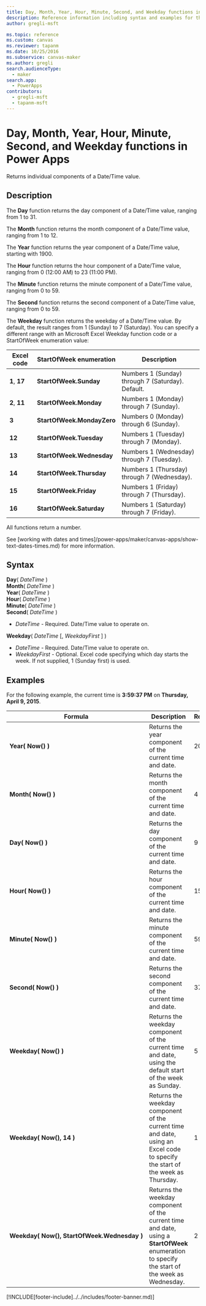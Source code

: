 ```yaml
---
title: Day, Month, Year, Hour, Minute, Second, and Weekday functions in Power Apps
description: Reference information including syntax and examples for the Day, Month, Year, Hour, Minute, Second, and Weekday functions in Power Apps.
author: gregli-msft

ms.topic: reference
ms.custom: canvas
ms.reviewer: tapanm
ms.date: 10/25/2016
ms.subservice: canvas-maker
ms.author: gregli
search.audienceType: 
  - maker
search.app: 
  - PowerApps
contributors:
  - gregli-msft
  - tapanm-msft
---
```

# Day, Month, Year, Hour, Minute, Second, and Weekday functions in Power Apps
Returns individual components of a Date/Time value.

## Description
The **Day** function returns the day component of a Date/Time value, ranging from 1 to 31.

The **Month** function returns the month component of a Date/Time value, ranging from 1 to 12.

The **Year** function returns the year component of a Date/Time value, starting with 1900.

The **Hour** function returns the hour component of a Date/Time value, ranging from 0 (12:00 AM) to 23 (11:00 PM).

The **Minute** function returns the minute component of a Date/Time value, ranging from 0 to 59.

The **Second** function returns the second component of a Date/Time value, ranging from 0 to 59.

The **Weekday** function returns the weekday of a Date/Time value.  By default, the result ranges from 1 (Sunday) to 7 (Saturday).  You can specify a different range with an Microsoft Excel Weekday function code or a StartOfWeek enumeration value:

| Excel code | StartOfWeek enumeration | Description |
| --- | --- | --- |
| **1**, **17** |**StartOfWeek.Sunday** |Numbers 1 (Sunday) through 7 (Saturday).  Default. |
| **2**, **11** |**StartOfWeek.Monday** |Numbers 1 (Monday) through 7 (Sunday). |
| **3** |**StartOfWeek.MondayZero** |Numbers 0 (Monday) through 6 (Sunday). |
| **12** |**StartOfWeek.Tuesday** |Numbers 1 (Tuesday) through 7 (Monday). |
| **13** |**StartOfWeek.Wednesday** |Numbers 1 (Wednesday) through 7 (Tuesday). |
| **14** |**StartOfWeek.Thursday** |Numbers 1 (Thursday) through 7 (Wednesday). |
| **15** |**StartOfWeek.Friday** |Numbers 1 (Friday) through 7 (Thursday). |
| **16** |**StartOfWeek.Saturday** |Numbers 1 (Saturday) through 7 (Friday). |

All functions return a number.

See [working with dates and times]/power-apps/maker/canvas-apps/show-text-dates-times.md) for more information.

## Syntax
**Day**( *DateTime* )<br>**Month**( *DateTime* )<br>**Year**( *DateTime* )<br>**Hour**( *DateTime* )<br>**Minute**( *DateTime* )<br>**Second**( *DateTime* )

* *DateTime* - Required.  Date/Time value to operate on.  

**Weekday**( *DateTime* [, *WeekdayFirst* ] )<br>

* *DateTime* - Required.  Date/Time value to operate on. 
* *WeekdayFirst* - Optional.  Excel code specifying which day starts the week.  If not supplied, 1 (Sunday first) is used.

## Examples
For the following example, the current time is **3:59:37 PM** on **Thursday, April 9, 2015**.

| Formula | Description | Result |
| --- | --- | --- |
| **Year(&nbsp;Now()&nbsp;)** |Returns the year component of the current time and date. |2015 |
| **Month(&nbsp;Now()&nbsp;)** |Returns the month component of the current time and date. |4 |
| **Day(&nbsp;Now()&nbsp;)** |Returns the day component of the current time and date. |9 |
| **Hour(&nbsp;Now()&nbsp;)** |Returns the hour component of the current time and date. |15 |
| **Minute(&nbsp;Now()&nbsp;)** |Returns the minute component of the current time and date. |59 |
| **Second(&nbsp;Now()&nbsp;)** |Returns the second component of the current time and date. |37 |
| **Weekday(&nbsp;Now()&nbsp;)** |Returns the weekday component of the current time and date, using the default start of the week as Sunday. |5 |
| **Weekday(&nbsp;Now(),&nbsp;14&nbsp;)** |Returns the weekday component of the current time and date, using an Excel code to specify the start of the week as Thursday. |1 |
| **Weekday(&nbsp;Now(),&nbsp;StartOfWeek.Wednesday&nbsp;)** |Returns the weekday component of the current time and date, using a **StartOfWeek** enumeration to specify the start of the week as Wednesday. |2 |



[!INCLUDE[footer-include]../../includes/footer-banner.md)]